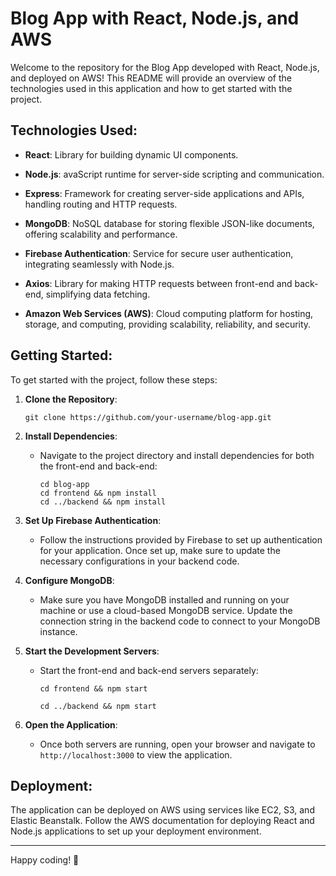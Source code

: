# Blog App with React, Node.js, and AWS

Welcome to the repository for the Blog App developed with React, Node.js, and deployed on AWS! This README will provide
an overview of the technologies used in this application and how to get started with the project.

## Technologies Used:

- **React**: Library for building dynamic UI components.

- **Node.js**: avaScript runtime for server-side scripting and communication.

- **Express**: Framework for creating server-side applications and APIs, handling routing and HTTP requests.

- **MongoDB**: NoSQL database for storing flexible JSON-like documents, offering scalability and performance.

- **Firebase Authentication**: Service for secure user authentication, integrating seamlessly with Node.js.

- **Axios**: Library for making HTTP requests between front-end and back-end, simplifying data fetching.

- **Amazon Web Services (AWS)**: Cloud computing platform for hosting, storage, and computing, providing scalability,
  reliability, and security.

## Getting Started:

To get started with the project, follow these steps:

1. **Clone the Repository**:
   ```
   git clone https://github.com/your-username/blog-app.git
   ```

2. **Install Dependencies**:
    - Navigate to the project directory and install dependencies for both the front-end and back-end:
      ```
      cd blog-app
      cd frontend && npm install
      cd ../backend && npm install
      ```

3. **Set Up Firebase Authentication**:
    - Follow the instructions provided by Firebase to set up authentication for your application. Once set up, make sure
      to update the necessary configurations in your backend code.

4. **Configure MongoDB**:
    - Make sure you have MongoDB installed and running on your machine or use a cloud-based MongoDB service. Update the
      connection string in the backend code to connect to your MongoDB instance.

5. **Start the Development Servers**:
    - Start the front-end and back-end servers separately:
      ```
      cd frontend && npm start
      ```
      ```
      cd ../backend && npm start
      ```

6. **Open the Application**:
    - Once both servers are running, open your browser and navigate to `http://localhost:3000` to view the application.

## Deployment:

The application can be deployed on AWS using services like EC2, S3, and Elastic Beanstalk. Follow the AWS documentation
for deploying React and Node.js applications to set up your deployment environment.


---

Happy coding! 🚀